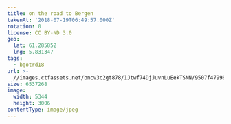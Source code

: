 ```yaml
---
title: on the road to Bergen
takenAt: '2018-07-19T06:49:57.000Z'
rotation: 0
license: CC BY-ND 3.0
geo:
  lat: 61.285852
  lng: 5.831347
tags:
  - bgotrd18
url: >-
  //images.ctfassets.net/bncv3c2gt878/1Jtwf74DjJuvnLuEekTSNN/9507f47998456f4107dc336bddbc610f/on-the-road-to-bergen_42955750915_o
size: 6537268
image:
  width: 5344
  height: 3006
contentType: image/jpeg
---
```


